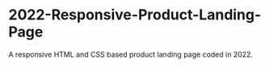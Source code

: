 # 2022-Responsive-Product-Landing-Page
A responsive HTML and CSS based product landing page coded in 2022.
